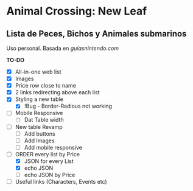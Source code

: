 # Animal Crossing: New Leaf
## Lista de Peces, Bichos y Animales submarinos
Uso personal. Basada en *guíasnintendo.com*

**TO-DO**
- [x] All-in-one web list
- [x] Images
- [x] Price row close to name
- [x] 2 links redirecting above each list
- [x] Styling a new table
    - [x] !Bug - Border-Radious not working

- [ ] Mobile Responsive
    - [ ] Dat Table width
- [ ] New table Revamp
    - [ ] Add buttons
    - [ ] Add Images
    - [ ] Add mobile responsive
- [ ] ORDER every list by Price
    - [x] JSON for every List
    - [x] echo JSON
    - [ ] echo JSON by Price
- [ ] Useful links (Characters, Events etc)
